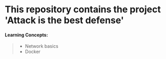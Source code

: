 This repository contains the project 'Attack is the best defense'
=================================================================

#### Learning Concepts:
> - Network basics
> - Docker
